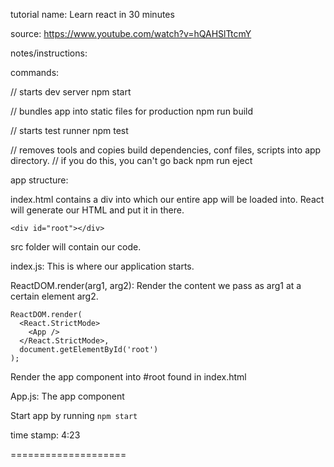 tutorial name:
Learn react in 30 minutes

source:
https://www.youtube.com/watch?v=hQAHSlTtcmY

notes/instructions:

commands:

// starts dev server
npm start

// bundles app into static files for production
npm run build

// starts test runner
npm test

// removes tools and copies build dependencies, conf files, scripts into app directory.
// if you do this, you can't go back
npm run eject

app structure:

index.html contains a div into which our entire app will be loaded into. React will generate our HTML and put it in there.
```
<div id="root"></div>
```

src folder will contain our code.

index.js:
This is where our application starts.

ReactDOM.render(arg1, arg2):
Render the content we pass as arg1 at a certain element arg2.
```
ReactDOM.render(
  <React.StrictMode>
    <App />
  </React.StrictMode>,
  document.getElementById('root')
);
```
Render the app component into #root found in index.html

App.js:
The app component

Start app by running `npm start`

time stamp:
4:23

====================




